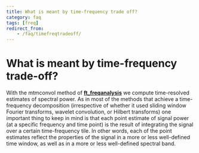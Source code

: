 ```yaml
---
title: What is meant by time-frequency trade off?
category: faq
tags: [freq]
redirect_from:
    - /faq/timefreqtradeoff/
---
```


# What is meant by time-frequency trade-off?

With the mtmconvol method of **[ft_freqanalysis](/reference/ft_freqanalysis)** we compute time-resolved estimates of spectral power. As in most of the methods that achieve a time-frequency decomposition (irrespective of whether it used sliding window Fourier transforms, wavelet convolution, or Hilbert transforms) one important thing to keep in mind is that each point estimate of signal power (at a specific frequency and time point) is the result of integrating the signal over a certain time-frequency tile. In other words, each of the point estimates reflect the properties of the signal in a more or less well-defined time window, as well as in a more or less well-defined spectral band.
